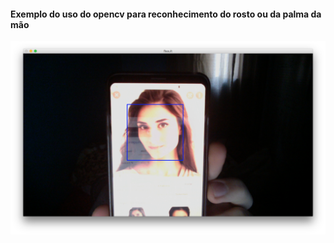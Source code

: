 #### Exemplo do uso do opencv para reconhecimento do rosto ou da palma da mão

<img src="exemplo.png" alt="Exemplo" >
